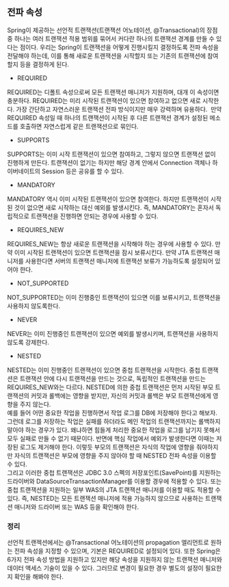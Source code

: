 ## 전파 속성
Spring이 제공하는 선언적 트랜잭션(트랜잭션 어노테이션, @Transactional)의 장점 중 하나는 여러 트랜잭션 적용 범위를 묶어서 커다란 하나의 트랜잭션 경계를 만들 수 있다는 점이다. 
우리는 Spring이 트랜잭션을 어떻게 진행시킬지 결정하도록 전파 속성을 전달해야 하는데, 이를 통해 새로운 트랜잭션을 시작할지 또는 기존의 트랜잭션에 참여할지 등을 결정하게 된다.

- REQUIRED

REQUIRED는 디폴트 속성으로써 모든 트랜잭션 매니저가 지원하며, 대개 이 속성이면 충분하다. 
REQUIRED는 미리 시작된 트랜잭션이 있으면 참여하고 없으면 새로 시작한다. 가장 간단하고 자연스러운 트랜잭션 전파 방식이지만 매우 강력하며 유용하다. 
만약 REQUIRED 속성일 때 하나의 트랜잭션이 시작된 후 다른 트랜잭션 경계가 설정된 메소드를 호출하면 자연스럽게 같은 트랜잭션으로 묶인다.

- SUPPORTS

SUPPORTS는 이미 시작 트랜잭션이 있으면 참여하고, 그렇지 않으면 트랜잭션 없이 진행하게 만든다. 
트랜잭션이 없기는 하지만 해당 경계 안에서 Connection 객체나 하이버네이트의 Session 등은 공유를 할 수 있다.

- MANDATORY

MANDATORY 역시 이미 시작된 트랜잭션이 있으면 참여한다. 
하지만 트랜잭션이 시작된 것이 없으면 새로 시작하는 대신 예외를 발생시킨다. 
즉, MANDATORY는 혼자서 독립적으로 트랜잭션을 진행하면 안되는 경우에 사용할 수 있다.

- REQUIRES_NEW

REQUIRES_NEW는 항상 새로운 트랜잭션을 시작해야 하는 경우에 사용할 수 있다. 
만약 이미 시작된 트랜잭션이 있으면 트랜잭션을 잠시 보류시킨다. 만약 JTA 트랜잭션 매니저를 사용한다면 서버의 트랜잭션 매니저에 트랜잭션 보류가 가능하도록 설정되어 있어야 한다.

- NOT_SUPPORTED

NOT_SUPPORTED는 이미 진행중인 트랜잭션이 있으면 이를 보류시키고, 트랜잭션을 사용하지 않도록한다.

- NEVER

NEVER는 이미 진행중인 트랜잭션이 있으면 예외를 발생시키며, 트랜잭션을 사용하지 않도록 강제한다.

- NESTED

NESTED는 이미 진행중인 트랜잭션이 있으면 중첩 트랜잭션을 시작한다. 중첩 트랜잭션은 트랜잭션 안에 다시 트랜잭션을 만드는 것으로, 독립적인 트랜잭션을 만드는 REQUIRES_NEW와는 다르다. 
NESTED에 의한 중첩 트랜잭션은 먼저 시작된 부모 트랜잭션의 커밋과 롤백에는 영향을 받지만, 자신의 커밋과 롤백은 부모 트랜잭션에게 영향을 주지 않는다. <br>
예를 들어 어떤 중요한 작업을 진행하면서 작업 로그를 DB에 저장해야 한다고 해보자. 그런데 로그를 저장하는 작업은 실패를 하더라도 메인 작업의 트랜잭션까지는 롤백하지 말아야 하는 경우가 있다. 
왜냐하면 힘들게 처리한 중요한 작업을 로그를 남기지 못해서 모두 실패로 만들 수 없기 때문이다. 반면에 핵심 작업에서 예외가 발생한다면 이때는 저장된 로그도 제거해야 한다.
이렇듯 부모의 트랜잭션은 자식의 작업에 영향을 줘야하지만 자식의 트랜잭션은 부모에 영향을 주지 않아야 할 때 NESTED 전파 속성을 이용할 수 있다. <br>
그리고 이러한 중첩 트랜잭션은 JDBC 3.0 스펙의 저장포인트(SavePoint)를 지원하는 드라이버와 DataSourceTransactionManager를 이용할 경우에 적용할 수 있다. 
또는 중첩 트랜잭션을 지원하는 일부 WAS의 JTA 트랜잭션 매니저를 이용할 때도 적용할 수 있다. 
즉, NESTED는 모든 트랜잭션 매니저에 적용 가능하지 않으므로 사용하는 트랜잭션 매니저와 드라이버 또는 WAS 등을 확인해야 한다.

### 정리
선언적 트랜젝션에서는 @Transactional 어노테이션의 propagation 엘리먼트로 원하는 전파 속성을 지정할 수 있으며, 기본은 REQUIRED로 설정되어 있다. 
또한 Spring은 6가지 전파 속성 방법을 지원하고 있지만 해당 속성을 지원하지 않는 트랜잭션 매니저와 데이터 액세스 기술이 있을 수 있다. 
그러므로 변경이 필요한 경우 별도의 설정이 필요한지 확인을 해봐야 한다.
